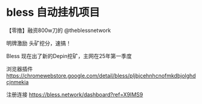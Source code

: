 # bless 自动挂机项目

【零撸】融资800w刀的 @theblessnetwork

明牌激励 头矿挖分，速搞！

Bless 现在出了新的Depin挖矿，主网在25年第一季度

浏览器插件
https://chromewebstore.google.com/detail/bless/pljbjcehnhcnofmkdbjolghdcjnmekia

注册连接
https://bless.network/dashboard?ref=X9IMS9
